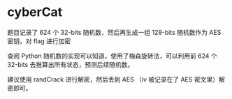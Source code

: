 # cyberCat

题目记录了 624 个 32-bits 随机数，然后再生成一组 128-bits 随机数作为 AES 密钥，对 flag 进行加密

查阅 Python 随机数的实现可以知道，使用了梅森旋转法，可以利用前 624 个 32-bits 去推算出所有状态，预测后续随机数。

建议使用 randCrack 进行解密，然后丢到 AES （iv 被记录在了 AES 密文里）解密即可。